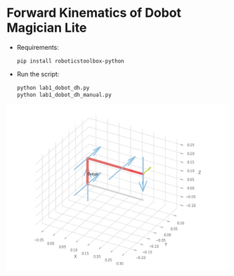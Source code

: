 # Forward Kinematics of Dobot Magician Lite

- Requirements:
    ```
    pip install roboticstoolbox-python
    ```

- Run the script:
    ```
    python lab1_dobot_dh.py
    python lab1_dobot_dh_manual.py
    ```

![result](./dobot_motion.gif)
